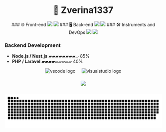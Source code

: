 <h1 align="center">🐉 Zverina1337 </h1>

<p align="center">
  ### 🌐 Front-end
  <img src="https://skillicons.dev/icons?i=react,vue,nextjs,nuxtjs,tailwind,sass," height="40" />
  <img src="https://skillicons.dev/icons?i=js,ts,redux,pinia,vite,webpack,threejs," height="35"/>
  ### 🖥️ Back-end
  <img src="https://skillicons.dev/icons?i=nodejs,express,nestjs,php,laravel," height="40" />
  <img src="https://skillicons.dev/icons?i=postgres,mongodb,mysql,sqlite,prisma,sequelize,graphql,firebase," height="35" />
  ### 🛠️ Instruments and DevOps
  <img src="https://skillicons.dev/icons?i=docker,vercel,gitlab,github," height="40" />
  <img src="https://skillicons.dev/icons?i=git,linux,ubuntu,npm,pnpm,gulp,postman,figma," height="35" />
</p>

### Backend Development
*   **Node.js / Nest.js** ▰▰▰▰▰▰▰▰▱ 85%
*   **PHP / Laravel** ▰▰▰▰▱▱▱▱▱ 40%

<div align="center">
  <img src="https://skillicons.dev/icons?i=vscode" height="40" alt="vscode logo"  />
  <img width="12" />
  <img src="https://skillicons.dev/icons?i=visualstudio" height="40" alt="visualstudio logo"  />
</div>

###

<p align="center">
  <img src="https://github-profile-trophy.vercel.app/?username=Zverina1337&theme=radical&no-frame=true&no-bg=true&margin-w=4">
</p>

###

<p align="center">
  <picture>
    <source media="(prefers-color-scheme: dark)" srcset="https://raw.githubusercontent.com/Flowseal/Flowseal/refs/heads/output/github-contribution-grid-snake-dark.svg" />
    <source media="(prefers-color-scheme: light)" srcset="https://raw.githubusercontent.com/Flowseal/Flowseal/refs/heads/output/github-contribution-grid-snake.svg" />
    <img alt="github-snake" src="https://raw.githubusercontent.com/Flowseal/Flowseal/refs/heads/output/github-contribution-grid-snake.svg" />
  </picture>
</p>
